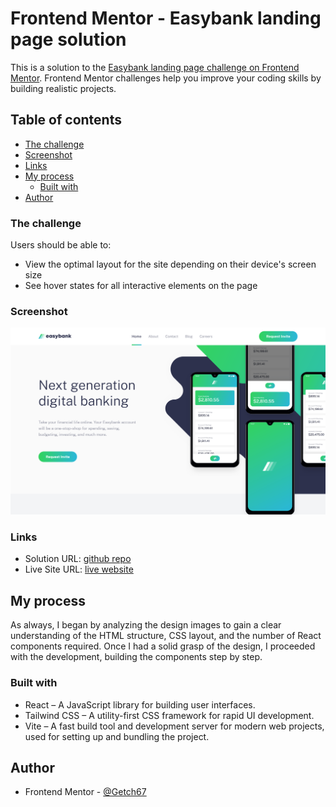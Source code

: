 # Frontend Mentor - Easybank landing page solution

This is a solution to the [Easybank landing page challenge on Frontend Mentor](https://www.frontendmentor.io/challenges/easybank-landing-page-WaUhkoDN). Frontend Mentor challenges help you improve your coding skills by building realistic projects.

## Table of contents

- [The challenge](#the-challenge)
- [Screenshot](#screenshot)
- [Links](#links)
- [My process](#my-process)
  - [Built with](#built-with)
- [Author](#author)

### The challenge

Users should be able to:

- View the optimal layout for the site depending on their device's screen size
- See hover states for all interactive elements on the page

### Screenshot

![](./screenshot.png)

### Links

- Solution URL: [github repo](#)
- Live Site URL: [live website](#)

## My process

As always, I began by analyzing the design images to gain a clear understanding of the HTML structure, CSS layout, and the number of React components required. Once I had a solid grasp of the design, I proceeded with the development, building the components step by step.

### Built with

- React – A JavaScript library for building user interfaces.
- Tailwind CSS – A utility-first CSS framework for rapid UI development.
- Vite – A fast build tool and development server for modern web projects, used for setting up and bundling the project.

## Author

- Frontend Mentor - [@Getch67](https://www.frontendmentor.io/profile/Getch67)
